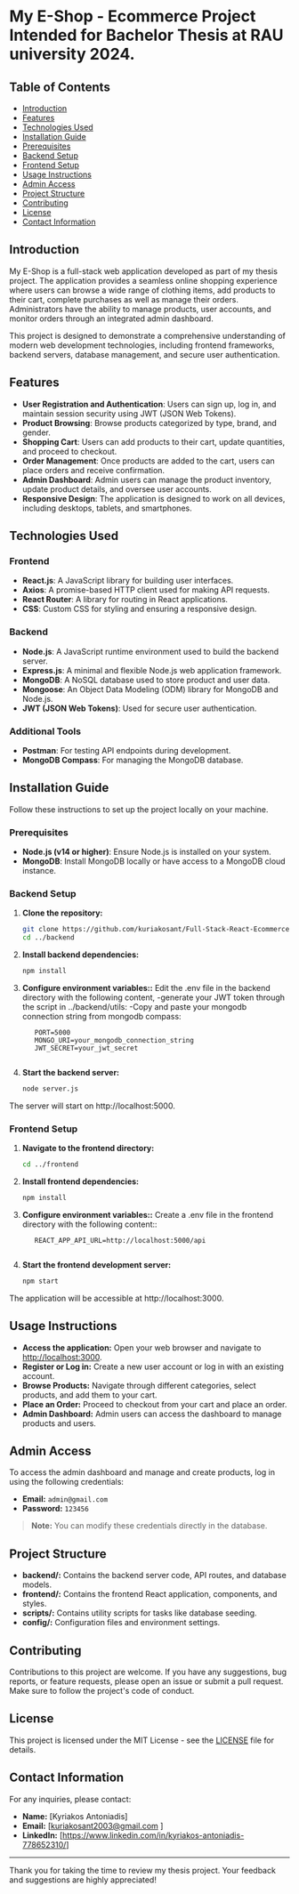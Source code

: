 # My E-Shop - Ecommerce Project Intended for Bachelor Thesis at RAU university 2024.

## Table of Contents
- [Introduction](#introduction)
- [Features](#features)
- [Technologies Used](#technologies-used)
- [Installation Guide](#installation-guide)
- [Prerequisites](#prerequisites)
- [Backend Setup](#backend-setup)
- [Frontend Setup](#frontend-setup)
- [Usage Instructions](#usage-instructions)
- [Admin Access](#admin-access)
- [Project Structure](#project-structure)
- [Contributing](#contributing)
- [License](#license)
- [Contact Information](#contact-information)

## Introduction

My E-Shop is a full-stack web application developed as part of my thesis project. The application provides a seamless online shopping experience where users can browse a wide range of clothing items, add products to their cart, complete purchases as well as manage their orders. Administrators have the ability to manage products, user accounts, and monitor orders through an integrated admin dashboard.

This project is designed to demonstrate a comprehensive understanding of modern web development technologies, including frontend frameworks, backend servers, database management, and secure user authentication.

## Features
- **User Registration and Authentication**: Users can sign up, log in, and maintain session security using JWT (JSON Web Tokens).
- **Product Browsing**: Browse products categorized by type, brand, and gender.
- **Shopping Cart**: Users can add products to their cart, update quantities, and proceed to checkout.
- **Order Management**: Once products are added to the cart, users can place orders and receive confirmation.
- **Admin Dashboard**: Admin users can manage the product inventory, update product details, and oversee user accounts.
- **Responsive Design**: The application is designed to work on all devices, including desktops, tablets, and smartphones.

## Technologies Used

### Frontend
- **React.js**: A JavaScript library for building user interfaces.
- **Axios**: A promise-based HTTP client used for making API requests.
- **React Router**: A library for routing in React applications.
- **CSS**: Custom CSS for styling and ensuring a responsive design.

### Backend
- **Node.js**: A JavaScript runtime environment used to build the backend server.
- **Express.js**: A minimal and flexible Node.js web application framework.
- **MongoDB**: A NoSQL database used to store product and user data.
- **Mongoose**: An Object Data Modeling (ODM) library for MongoDB and Node.js.
- **JWT (JSON Web Tokens)**: Used for secure user authentication.

### Additional Tools
- **Postman**: For testing API endpoints during development.
- **MongoDB Compass**: For managing the MongoDB database.

## Installation Guide

Follow these instructions to set up the project locally on your machine.

### Prerequisites
- **Node.js (v14 or higher)**: Ensure Node.js is installed on your system.
- **MongoDB**: Install MongoDB locally or have access to a MongoDB cloud instance.

### Backend Setup

1. **Clone the repository:**
   ```bash
   git clone https://github.com/kuriakosant/Full-Stack-React-Ecommerce-Thesis-v1
   cd ../backend


2. **Install backend dependencies:**
   ```bash
   npm install

3. **Configure environment variables::**
   Edit the .env file in the backend directory with the following content, 
   -generate your JWT token through the script in  ../backend/utils:
   -Copy and paste your mongodb connection string from mongodb compass:
   ```env
      PORT=5000
      MONGO_URI=your_mongodb_connection_string
      JWT_SECRET=your_jwt_secret


4. **Start the backend server:**
   ```bash
   node server.js

The server will start on http://localhost:5000.


### Frontend Setup

1. **Navigate to the frontend directory:**
   ```bash
   cd ../frontend


2. **Install frontend dependencies:**
   ```bash
   npm install

3. **Configure environment variables::**
   Create a .env file in the frontend directory with the following content::
   ```env
      REACT_APP_API_URL=http://localhost:5000/api


4. **Start the frontend development server:**
   ```bash
   npm start

The application will be accessible at http://localhost:3000.



## Usage Instructions

- **Access the application:** Open your web browser and navigate to [http://localhost:3000](http://localhost:3000).
- **Register or Log in:** Create a new user account or log in with an existing account.
- **Browse Products:** Navigate through different categories, select products, and add them to your cart.
- **Place an Order:** Proceed to checkout from your cart and place an order.
- **Admin Dashboard:** Admin users can access the dashboard to manage products and users.

## Admin Access

To access the admin dashboard and manage and create products, log in using the following credentials:

- **Email:** `admin@gmail.com`
- **Password:** `123456`

> **Note:** You can modify these credentials directly in the database.

## Project Structure

- **backend/:** Contains the backend server code, API routes, and database models.
- **frontend/:** Contains the frontend React application, components, and styles.
- **scripts/:** Contains utility scripts for tasks like database seeding.
- **config/:** Configuration files and environment settings.

## Contributing

Contributions to this project are welcome. If you have any suggestions, bug reports, or feature requests, please open an issue or submit a pull request. Make sure to follow the project's code of conduct.

## License

This project is licensed under the MIT License - see the [LICENSE](LICENSE) file for details.

## Contact Information

For any inquiries, please contact:

- **Name:** [Kyriakos Antoniadis]
- **Email:** [kuriakosant2003@gmail.com ]
- **LinkedIn:** [https://www.linkedin.com/in/kyriakos-antoniadis-778652310/]

---

Thank you for taking the time to review my thesis project. Your feedback and suggestions are highly appreciated!

